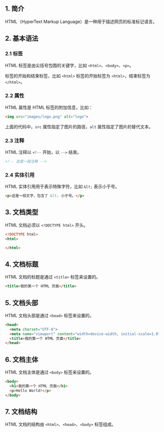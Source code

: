 
## 1. 简介

HTML（HyperText Markup Language）是一种用于描述网页的标准标记语言。

## 2. 基本语法

### 2.1 标签

HTML 标签是由尖括号包围的关键字，比如 `<html>`、`<body>`、`<p>`。

标签的开始和结束标签，比如 `<html>` 标签的开始标签为 `<html>`，结束标签为 `</html>`。

### 2.2 属性

HTML 属性是 HTML 标签的附加信息，比如：
```html
<img src="images/logo.png" alt="logo">
```

上面的代码中，`src` 属性指定了图片的路径，`alt` 属性指定了图片的替代文本。

### 2.3 注释

HTML 注释以 `<!--` 开始，以 `-->` 结束。

```html
<!-- 这是一段注释 -->
```

### 2.4 实体引用

HTML 实体引用用于表示特殊字符，比如 `&lt;` 表示小于号。

```html
<p>这是一段文字，包含了 &lt; 小于号。</p>
```

## 3. 文档类型

HTML 文档必须以 `<!DOCTYPE html>` 开头。

```html
<!DOCTYPE html>
<html>

</html>
```

## 4. 文档标题

HTML 文档的标题是通过 `<title>` 标签来设置的。

```html
<title>我的第一个 HTML 页面</title>
```

## 5. 文档头部

HTML 文档头部是通过 `<head>` 标签来设置的。

```html
<head>
  <meta charset="UTF-8">
  <meta name="viewport" content="width=device-width, initial-scale=1.0">
  <title>我的第一个 HTML 页面</title>
</head>
```

## 6. 文档主体

HTML 文档主体是通过 `<body>` 标签来设置的。

```html
<body>
  <h1>我的第一个 HTML 页面</h1>
  <p>Hello World!</p>
</body>
```

## 7. 文档结构

HTML 文档的结构由 `<html>`、`<head>`、`<body>` 标签组成。